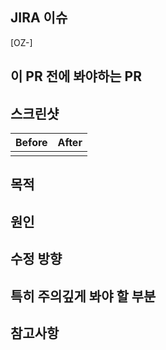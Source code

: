 ## JIRA 이슈
[OZ-]

## 이 PR 전에 봐야하는 PR

## 스크린샷
| Before | After |
| --- | --- |
|  |  |

## 목적

## 원인

## 수정 방향

## 특히 주의깊게 봐야 할 부분

## 참고사항
